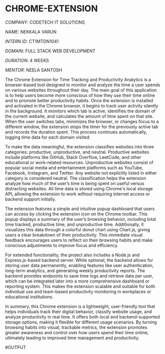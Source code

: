 # CHROME-EXTENSION

*COMPANY*: CODETECH IT SOLUTIONS

*NAME*: NEKKALA VARUN

*INTERN ID*: CT1MTDN1041

*DOMAIN*: FULL STACK WEB DEVELOPMENT

*DURATION*: 4 WEEKS

*MENTOR*: NEELA SANTOSH

The Chrome Extension for Time Tracking and Productivity Analytics is a browser-based tool designed to monitor and analyze the time a user spends on various websites throughout their day. The main goal of this application is to help users become more conscious of how they use their time online and to promote better productivity habits. Once the extension is installed and activated in the Chrome browser, it begins to track user activity silently in the background. It monitors which tab is active, identifies the domain of the current website, and calculates the amount of time spent on that site. When the user switches tabs, minimizes the browser, or changes focus to a different window, the extension stops the timer for the previously active tab and records the duration spent. This process continues automatically, logging time data for each domain visited.

To make the data meaningful, the extension classifies websites into three categories: productive, unproductive, and neutral. Productive websites include platforms like GitHub, Stack Overflow, LeetCode, and other educational or work-related resources. Unproductive websites consist of popular social media and entertainment platforms such as YouTube, Facebook, Instagram, and Twitter. Any website not explicitly listed in either category is considered neutral. The classification helps the extension analyze how much of the user’s time is being spent on useful versus distracting websites. All time data is stored using Chrome's local storage API, allowing the extension to work without requiring internet access or backend support initially.

The extension features a simple and intuitive popup dashboard that users can access by clicking the extension icon on the Chrome toolbar. This popup displays a summary of the user’s browsing behavior, including total time tracked, productive time, and unproductive time. Additionally, it visualizes this data through a colorful donut chart using Chart.js, giving users a clear breakdown of their productivity. This immediate visual feedback encourages users to reflect on their browsing habits and make conscious adjustments to improve focus and efficiency.

For extended functionality, the project also includes a Node.js and Express.js-based backend server. While optional, the backend allows for storing user data permanently, enabling features like user authentication, long-term analytics, and generating weekly productivity reports. The backend provides endpoints to save time logs and retrieve data per user, which can be integrated later into a more comprehensive dashboard or reporting system. This makes the extension scalable and suitable for both individual use and team-based productivity monitoring in workplaces or educational institutions.

In summary, this Chrome extension is a lightweight, user-friendly tool that helps individuals track their digital behavior, classify website usage, and analyze productivity in real time. It offers both local and backend-supported storage options, making it flexible for different usage scenarios. By turning browsing habits into visual, trackable metrics, the extension promotes greater awareness and control over how users spend their time online, ultimately leading to improved time management and productivity.

#OUTPUT

